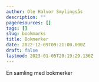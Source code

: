 ```yaml
---
author: Ole Halvor Smylingsås
description: ""
pageresources: []
tags: []
slug: bookmarks
title: Bokmerker
date: 2022-12-09T09:21:00.000Z
draft: false
lastmod: 2023-01-05T20:19:29.136Z
---
```


En samling med bokmerker
